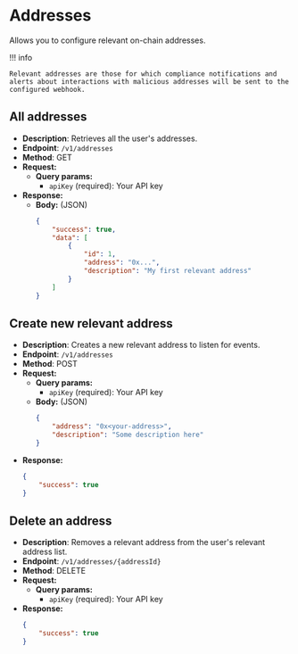 # Addresses  
Allows you to configure relevant on-chain addresses.

!!! info

    Relevant addresses are those for which compliance notifications and alerts about interactions with malicious addresses will be sent to the configured webhook.

## All addresses  
* **Description**: Retrieves all the user's addresses.  
* **Endpoint**: `/v1/addresses`  
* **Method**: GET  
* **Request:**  
    * **Query params:**  
        * `apiKey` (required): Your API key  
* **Response:**  
    * **Body:** (JSON)  
        ```json
        {
            "success": true,
            "data": [
                {
                    "id": 1,
                    "address": "0x...",
                    "description": "My first relevant address"
                }
            ]
        }
        ```

## Create new relevant address  
* **Description**: Creates a new relevant address to listen for events.  
* **Endpoint**: `/v1/addresses`  
* **Method**: POST  
* **Request:**  
    * **Query params:**  
        * `apiKey` (required): Your API key  
    * **Body:** (JSON)  
        ```json
        {
            "address": "0x<your-address>",
            "description": "Some description here"
        }
        ```
* **Response:**  
    ```json 
    {
        "success": true
    }
    ```

## Delete an address  
* **Description**: Removes a relevant address from the user's relevant address list.  
* **Endpoint**: `/v1/addresses/{addressId}`  
* **Method**: DELETE  
* **Request:**  
    * **Query params:**  
        * `apiKey` (required): Your API key  
* **Response:**  
    ```json 
    {
        "success": true
    }
    ```
